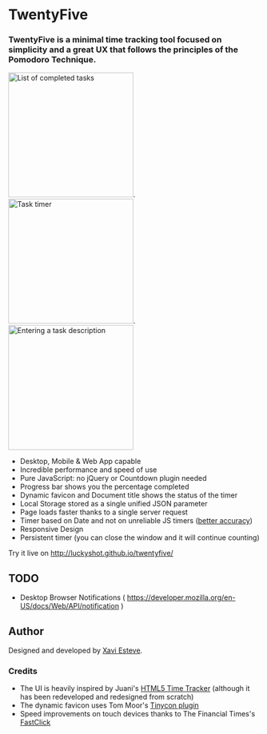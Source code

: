 TwentyFive
================

### TwentyFive is a minimal time tracking tool focused on simplicity and a great UX that follows the principles of the Pomodoro Technique.

<img src="https://cloud.githubusercontent.com/assets/141241/3752283/4ad38e2c-1806-11e4-8f09-ddb2e9cdf47d.png" alt="List of completed tasks" width="250px">.
<img src="https://cloud.githubusercontent.com/assets/141241/3752282/486f7bdc-1806-11e4-9f2a-e0d95e692c21.png" alt="Task timer" width="250px">.
<img src="https://cloud.githubusercontent.com/assets/141241/3771174/bb1bc9c8-18f2-11e4-9afc-9070de7d4633.png" alt="Entering a task description" width="250px">

- Desktop, Mobile & Web App capable
- Incredible performance and speed of use
- Pure JavaScript: no jQuery or Countdown plugin needed
- Progress bar shows you the percentage completed
- Dynamic favicon and Document title shows the status of the timer
- Local Storage stored as a single unified JSON parameter
- Page loads faster thanks to a single server request
- Timer based on Date and not on unreliable JS timers (<a href="http://stackoverflow.com/a/6347336/217180">better accuracy</a>)
- Responsive Design
- Persistent timer (you can close the window and it will continue counting)

Try it live on http://luckyshot.github.io/twentyfive/

TODO
----------------

- Desktop Browser Notifications ( https://developer.mozilla.org/en-US/docs/Web/API/notification )


Author
----------------

Designed and developed by <a href="http://xaviesteve.com/">Xavi Esteve</a>.

### Credits

- The UI is heavily inspired by Juani's <a href="https://github.com/heyimjuani/html5timetracker">HTML5 Time Tracker</a> (although it has been redeveloped and redesigned from scratch)
- The dynamic favicon uses Tom Moor's <a href="https://github.com/tommoor/tinycon">Tinycon plugin</a>
- Speed improvements on touch devices thanks to The Financial Times's <a href="https://github.com/ftlabs/fastclick">FastClick</a>
